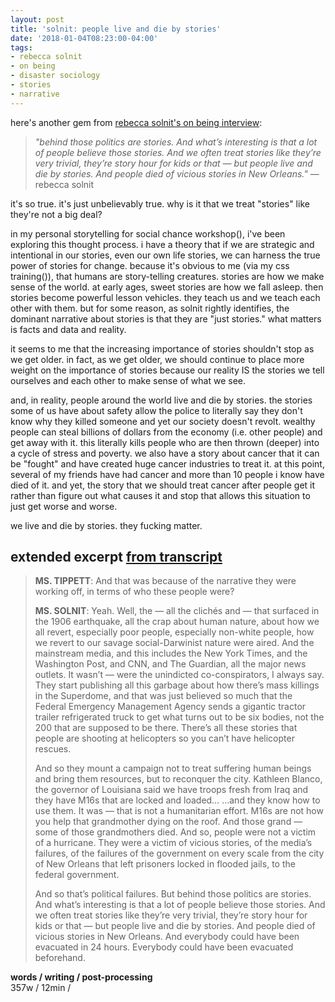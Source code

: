 ```yaml
---
layout: post
title: 'solnit: people live and die by stories'
date: '2018-01-04T08:23:00-04:00'
tags:
- rebecca solnit
- on being
- disaster sociology
- stories
- narrative
--- 
```


here's another gem from [rebecca solnit's on being interview][solnit]:

> _"behind those politics are stories. And what’s interesting is that a lot of people believe those stories. And we often treat stories like they’re very trivial, they’re story hour for kids or that — but people live and die by stories. And people died of vicious stories in New Orleans."_ — rebecca solnit

it's so true. it's just unbelievably true. why is it that we treat "stories" like they're not a big deal? 

in my personal storytelling for social chance workshop(), i've been exploring this thought process. i have a theory that if we are strategic and intentional in our stories, even our own life stories, we can harness the true power of stories for change. because it's obvious to me (via my css training()), that humans are story-telling creatures. stories are how we make sense of the world. at early ages, sweet stories are how we fall asleep. then stories become powerful lesson vehicles. they teach us and we teach each other with them. but for some reason, as solnit rightly identifies, the dominant narrative about stories is that they are "just stories." what matters is facts and data and reality. 

it seems to me that the increasing importance of stories shouldn't stop as we get older. in fact, as we get older, we should continue to place more weight on the importance of stories because our reality IS the stories we tell ourselves and each other to make sense of what we see.

and, in reality, people around the world live and die by stories. the stories some of us have about safety allow the police to literally say they don't know why they killed someone and yet our society doesn't revolt. wealthy people can steal billions of dollars from the economy (i.e. other people) and get away with it. this literally kills people who are then thrown (deeper) into a cycle of stress and poverty. we also have a story about cancer that it can be "fought" and have created huge cancer industries to treat it. at this point, several of my friends have had cancer and more than 10 people i know have died of it. and yet, the story that we should treat cancer after people get it rather than figure out what causes it and stop that allows this situation to just get worse and worse. 

we live and die by stories. they fucking matter. 

## extended excerpt [from transcript][solnit]

> **MS. TIPPETT**: And that was because of the narrative they were working off, in terms of who these people were?
> 
> **MS. SOLNIT**: Yeah. Well, the — all the clichés and — that surfaced in the 1906 earthquake, all the crap about human nature, about how we all revert, especially poor people, especially non-white people, how we revert to our savage social-Darwinist nature were aired. And the mainstream media, and this includes the New York Times, and the Washington Post, and CNN, and The Guardian, all the major news outlets. It wasn’t — were the unindicted co-conspirators, I always say. They start publishing all this garbage about how there’s mass killings in the Superdome, and that was just believed so much that the Federal Emergency Management Agency sends a gigantic tractor trailer refrigerated truck to get what turns out to be six bodies, not the 200 that are supposed to be there. There’s all these stories that people are shooting at helicopters so you can’t have helicopter rescues.
> 
> And so they mount a campaign not to treat suffering human beings and bring them resources, but to reconquer the city. Kathleen Blanco, the governor of Louisiana said we have troops fresh from Iraq and they have M16s that are locked and loaded… …and they know how to use them. It was — that is not a humanitarian effort. M16s are not how you help that grandmother dying on the roof. And those grand — some of those grandmothers died. And so, people were not a victim of a hurricane. They were a victim of vicious stories, of the media’s failures, of the failures of the government on every scale from the city of New Orleans that left prisoners locked in flooded jails, to the federal government.
> 
> And so that’s political failures. But behind those politics are stories. And what’s interesting is that a lot of people believe those stories. And we often treat stories like they’re very trivial, they’re story hour for kids or that — but people live and die by stories. And people died of vicious stories in New Orleans. And everybody could have been evacuated in 24 hours. Everybody could have been evacuated beforehand.

<!-- hyperlink bank -->
[solnit]: https://onbeing.org/programs/rebecca-solnit-falling-together/


<!-- &#042; = asterisk -->
<!-- &#039; = single quote '-->

**words / writing / post-processing**  
357w / 12min / 